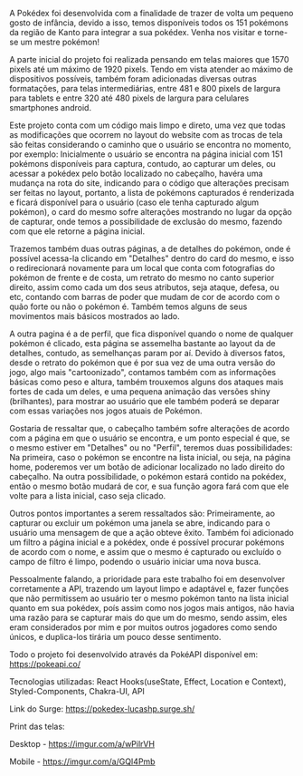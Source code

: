 A Pokédex foi desenvolvida com a finalidade de trazer de volta um pequeno gosto de infância, devido a isso, 
temos disponíveis todos os 151 pokémons da região de Kanto para integrar a sua pokédex. Venha nos visitar e torne-se um mestre pokémon!

A parte inicial do projeto foi realizada pensando em telas maiores que 1570 pixels até um máximo de 1920 pixels.
Tendo em vista atender ao máximo de dispositivos possíveis, também foram adicionadas diversas outras formatações, para telas intermediárias, entre 481 e 800 pixels de largura para tablets e entre 320 até 480 pixels de largura para celulares smartphones android.

Este projeto conta com um código mais limpo e direto, uma vez que todas as modificações que ocorrem no layout do website com as trocas de tela são feitas considerando o caminho que o usuário se encontra no momento, por exemplo:
Inicialmente o usuário se encontra na página inicial com 151 pokémons disponíveis para captura, contudo, ao capturar um deles, ou acessar a pokédex pelo botão localizado no cabeçalho, havéra uma mudança na rota do site, indicando para o código que alterações precisam ser feitas no layout, portanto, a lista de pokémons capturados é renderizada e ficará disponível para o usuário (caso ele tenha capturado algum pokémon), o card do mesmo sofre alterações mostrando no lugar da opção de capturar, onde temos a possibilidade de exclusão do mesmo, fazendo com que ele retorne a página inicial. 

Trazemos também duas outras páginas, a de detalhes do pokémon, onde é possível acessa-la clicando em "Detalhes" dentro do card do mesmo, e isso o redirecionará novamente para um local que conta com fotografias do pokémon de frente e de costa, um retrato do mesmo no canto superior direito, assim como cada um dos seus atributos, seja ataque, defesa, ou etc, contando com barras de poder que mudam de cor de acordo com o quão forte ou não o pokémon é. Também temos alguns de seus movimentos mais básicos mostrados ao lado.

A outra pagina é a de perfil, que fica disponível quando o nome de qualquer pokémon é clicado, esta página se assemelha bastante ao layout da de detalhes, contudo, as semelhanças param por aí. Devido à diversos fatos, desde o retrato do pokémon que é por sua vez de uma outra versão do jogo, algo mais "cartoonizado", contamos também com as informações básicas como peso e altura, também trouxemos alguns dos ataques mais fortes de cada um deles, e uma pequena animação das versões shiny (brilhantes), para mostrar ao usuário que ele também poderá se deparar com essas variações nos jogos atuais de Pokémon.

Gostaria de ressaltar que, o cabeçalho também sofre alterações de acordo com a página em que o usuário se encontra, e um ponto especial é que, se o mesmo estiver em "Detalhes" ou no "Perfil", teremos duas possibilidades:
Na primeira, caso o pokémon se encontre na lista inicial, ou seja, na página home, poderemos ver um botão de adicionar localizado no lado direito do cabeçalho. Na outra possibilidade, o pokémon estará contido na pokédex, então o mesmo botão mudará de cor, e sua função agora fará com que ele volte para a lista inicial, caso seja clicado.

Outros pontos importantes a serem ressaltados são: Primeiramente, ao capturar ou excluir um pokémon uma janela se abre, indicando para o usuário uma mensagem de que a ação obteve êxito.
Também foi adicionado um filtro a página inicial e a pokédex, onde é possível procurar pokémons de acordo com o nome, e assim que o mesmo é capturado ou excluído o campo de filtro é limpo, podendo o usuário iniciar uma nova busca.

Pessoalmente falando, a prioridade para este trabalho foi em desenvolver corretamente a API, trazendo um layout limpo e adaptável e, fazer funções que não permitissem ao usuário ter o mesmo pokémon tanto na lista inicial quanto em sua pokédex, poís assim como nos jogos mais antigos, não havia uma razão para se capturar mais do que um do mesmo, sendo assim, eles eram considerados por mim e por muitos outros jogadores como sendo únicos, e duplica-los tirária um pouco desse sentimento.

Todo o projeto foi desenvolvido através da PokéAPI disponível em: https://pokeapi.co/

Tecnologias utilizadas: React Hooks(useState, Effect, Location e Context), Styled-Components, Chakra-UI, API

Link do Surge: https://pokedex-lucashp.surge.sh/

Print das telas:

Desktop - https://imgur.com/a/wPilrVH

Mobile - https://imgur.com/a/GQI4Pmb

<!-- # Getting Started with Create React App

This project was bootstrapped with [Create React App](https://github.com/facebook/create-react-app).

## Available Scripts

In the project directory, you can run:

### `npm start`

Runs the app in the development mode.\
Open [http://localhost:3000](http://localhost:3000) to view it in your browser.

The page will reload when you make changes.\
You may also see any lint errors in the console.

### `npm test`

Launches the test runner in the interactive watch mode.\
See the section about [running tests](https://facebook.github.io/create-react-app/docs/running-tests) for more information.

### `npm run build`

Builds the app for production to the `build` folder.\
It correctly bundles React in production mode and optimizes the build for the best performance.

The build is minified and the filenames include the hashes.\
Your app is ready to be deployed!

See the section about [deployment](https://facebook.github.io/create-react-app/docs/deployment) for more information.

### `npm run eject`

**Note: this is a one-way operation. Once you `eject`, you can't go back!**

If you aren't satisfied with the build tool and configuration choices, you can `eject` at any time. This command will remove the single build dependency from your project.

Instead, it will copy all the configuration files and the transitive dependencies (webpack, Babel, ESLint, etc) right into your project so you have full control over them. All of the commands except `eject` will still work, but they will point to the copied scripts so you can tweak them. At this point you're on your own.

You don't have to ever use `eject`. The curated feature set is suitable for small and middle deployments, and you shouldn't feel obligated to use this feature. However we understand that this tool wouldn't be useful if you couldn't customize it when you are ready for it.

## Learn More

You can learn more in the [Create React App documentation](https://facebook.github.io/create-react-app/docs/getting-started).

To learn React, check out the [React documentation](https://reactjs.org/).

### Code Splitting

This section has moved here: [https://facebook.github.io/create-react-app/docs/code-splitting](https://facebook.github.io/create-react-app/docs/code-splitting)

### Analyzing the Bundle Size

This section has moved here: [https://facebook.github.io/create-react-app/docs/analyzing-the-bundle-size](https://facebook.github.io/create-react-app/docs/analyzing-the-bundle-size)

### Making a Progressive Web App

This section has moved here: [https://facebook.github.io/create-react-app/docs/making-a-progressive-web-app](https://facebook.github.io/create-react-app/docs/making-a-progressive-web-app)

### Advanced Configuration

This section has moved here: [https://facebook.github.io/create-react-app/docs/advanced-configuration](https://facebook.github.io/create-react-app/docs/advanced-configuration)

### Deployment

This section has moved here: [https://facebook.github.io/create-react-app/docs/deployment](https://facebook.github.io/create-react-app/docs/deployment)

### `npm run build` fails to minify

This section has moved here: [https://facebook.github.io/create-react-app/docs/troubleshooting#npm-run-build-fails-to-minify](https://facebook.github.io/create-react-app/docs/troubleshooting#npm-run-build-fails-to-minify) -->


